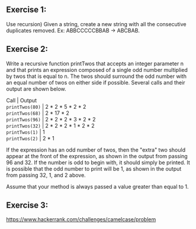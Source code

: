 ## Exercise 1:

Use recursion) Given a string, create a new string with all the consecutive duplicates removed. Ex: ABBCCCCCBBAB -> ABCBAB.


## Exercise 2:

Write a recursive function printTwos that accepts an integer parameter n and that prints an expression composed of a single odd number multiplied by twos that is equal to n. The twos should surround the odd number with an equal number of twos on either side if possible. Several calls and their output are shown below.

Call | Output
<br /> `printTwos(80)` |	2 * 2 * 5 * 2 * 2
<br /> `printTwos(68)` |	2 * 17 * 2
<br /> `printTwos(96)` |	2 * 2 * 2 * 3 * 2 * 2
<br /> `printTwos(32)` |	2 * 2 * 2 * 1 * 2 * 2
<br /> `printTwos(1)` |	1
<br /> `printTwos(2)` | 2 * 1

If the expression has an odd number of twos, then the "extra" two should appear at the front of the expression, as shown in the output from passing 96 and 32. If the number is odd to begin with, it should simply be printed. It is possible that the odd number to print will be 1, as shown in the output from passing 32, 1, and 2 above.

Assume that your method is always passed a value greater than equal to 1.


## Exercise 3:

https://www.hackerrank.com/challenges/camelcase/problem
